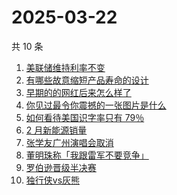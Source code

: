 # 2025-03-22

共 10 条

<!-- BEGIN -->
<!-- 最后更新时间 Sat Mar 22 2025 00:12:44 GMT+0800 (China Standard Time) -->

1. [美联储维持利率不变](https://www.zhihu.com/search?q=%E7%BE%8E%E8%81%94%E5%82%A8%E7%BB%B4%E6%8C%81%E5%88%A9%E7%8E%87%E4%B8%8D%E5%8F%98)
1. [有哪些故意缩短产品寿命的设计](https://www.zhihu.com/search?q=%E6%9C%89%E5%93%AA%E4%BA%9B%E6%95%85%E6%84%8F%E7%BC%A9%E7%9F%AD%E4%BA%A7%E5%93%81%E5%AF%BF%E5%91%BD%E7%9A%84%E8%AE%BE%E8%AE%A1)
1. [早期的的网红后来怎么样了](https://www.zhihu.com/search?q=%E6%97%A9%E6%9C%9F%E7%9A%84%E7%9A%84%E7%BD%91%E7%BA%A2%E5%90%8E%E6%9D%A5%E6%80%8E%E4%B9%88%E6%A0%B7%E4%BA%86)
1. [你见过最令你震撼的一张图片是什么](https://www.zhihu.com/search?q=%E4%BD%A0%E8%A7%81%E8%BF%87%E6%9C%80%E4%BB%A4%E4%BD%A0%E9%9C%87%E6%92%BC%E7%9A%84%E4%B8%80%E5%BC%A0%E5%9B%BE%E7%89%87%E6%98%AF%E4%BB%80%E4%B9%88)
1. [如何看待美国识字率只有 79％](https://www.zhihu.com/search?q=%E5%A6%82%E4%BD%95%E7%9C%8B%E5%BE%85%E7%BE%8E%E5%9B%BD%E8%AF%86%E5%AD%97%E7%8E%87%E5%8F%AA%E6%9C%89%2079%EF%BC%85)
1. [2 月新能源销量](https://www.zhihu.com/search?q=2%20%E6%9C%88%E6%96%B0%E8%83%BD%E6%BA%90%E9%94%80%E9%87%8F)
1. [张学友广州演唱会取消](https://www.zhihu.com/search?q=%E5%BC%A0%E5%AD%A6%E5%8F%8B%E5%B9%BF%E5%B7%9E%E6%BC%94%E5%94%B1%E4%BC%9A%E5%8F%96%E6%B6%88)
1. [董明珠称「我跟雷军不要竞争」](https://www.zhihu.com/search?q=%E8%91%A3%E6%98%8E%E7%8F%A0%E7%A7%B0%E3%80%8C%E6%88%91%E8%B7%9F%E9%9B%B7%E5%86%9B%E4%B8%8D%E8%A6%81%E7%AB%9E%E4%BA%89%E3%80%8D)
1. [罗伯逊晋级半决赛](https://www.zhihu.com/search?q=%E7%BD%97%E4%BC%AF%E9%80%8A%E6%99%8B%E7%BA%A7%E5%8D%8A%E5%86%B3%E8%B5%9B)
1. [独行侠vs灰熊](https://www.zhihu.com/search?q=%E7%8B%AC%E8%A1%8C%E4%BE%A0vs%E7%81%B0%E7%86%8A)

<!-- END -->

